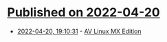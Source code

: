 # [Published on 2022-04-20](index.md)

* [2022-04-20, 19:10:31](https://news.ycombinator.com/item?id=31101536) - [AV Linux MX Edition](http://www.bandshed.net/avlinux/)
